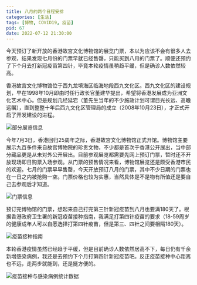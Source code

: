 ```yaml
---
title: 八月的两个日程安排
categories: [生活]
tags: [博物, COVID19, 疫苗]
pid: 67
date: 2022-07-12 21:30:00
---
```


今天预订了新开放的香港故宫文化博物馆的展览门票，本以为应该不会有很多人去参观，结果发现七月份的门票早就已经售罄，只能买到八月的门票了。顺便还预约了下个月去打新冠疫苗第四针，毕竟本轮疫情虽稍趋平缓，但是确诊人数依然较高。
<!-- more -->

香港故宫文化博物馆位于西九龙填海区临海地段西九文化区。西九文化区的建设规划，早在1998年10月即由时任行政长官董建华提出，希望将香港发展成为亚洲文化艺术中心。但是规划几经延宕（董先生当年的不少施政计划可谓目光长远、高瞻远瞩），直到整整十年后西九文化区管理局的成立（2008年10月23日），才正式开启了开发建设的进程。

![部分展览信息](https://cos.pinlyu.com/post/2022/67-hkpm-exhibition.webp#650x)

今年7月3日，香港回归25周年之际，香港故宫文化博物馆正式开馆。博物馆主要展示九百多件来自故宫博物院的珍贵文物，不少都是首次于香港公开展出，当中部分藏品更是从未对外公开展出。目前参观展览都需要先网上预订门票，暂时还不开放现场即日购票入场参观。从门票的预售情况来看，博物馆展览还是颇受香港市民的欢迎。七月的门票早早售罄，今天开放预订八月的门票，其中不少日期的门票也在一日之内被抢购一空。门票价格也较为实惠，当然具体是不是物有所值还是要自己去参观后才知道。

![门票信息](https://cos.pinlyu.com/post/2022/67-hkpm-ticket.webp#650x)

预订完博物馆的门票，想起来自己打完第三针新冠疫苗到八月也要满180天了。根据香港政府卫生署的新冠疫苗接种指南，我满足打第四针疫苗的要求（18-59周岁的健康成年人可以自愿选择打第四针疫苗，但是第三、四针之间要相隔180天）。

![疫苗接种指南](https://cos.pinlyu.com/post/2022/67-vaccine-guide.webp#650x)

本轮香港疫情虽然已经趋于平缓，但是目前确诊人数依然居高不下，每日仍有千余新增感染病例，我还是去预约下个月打第四针新冠疫苗吧。反正疫苗接种中心距离也不远，走两步就能到，还是挺方便的。

![疫苗接种与感染病例统计数据](https://cos.pinlyu.com/post/2022/67-covid-cases.webp#650x)